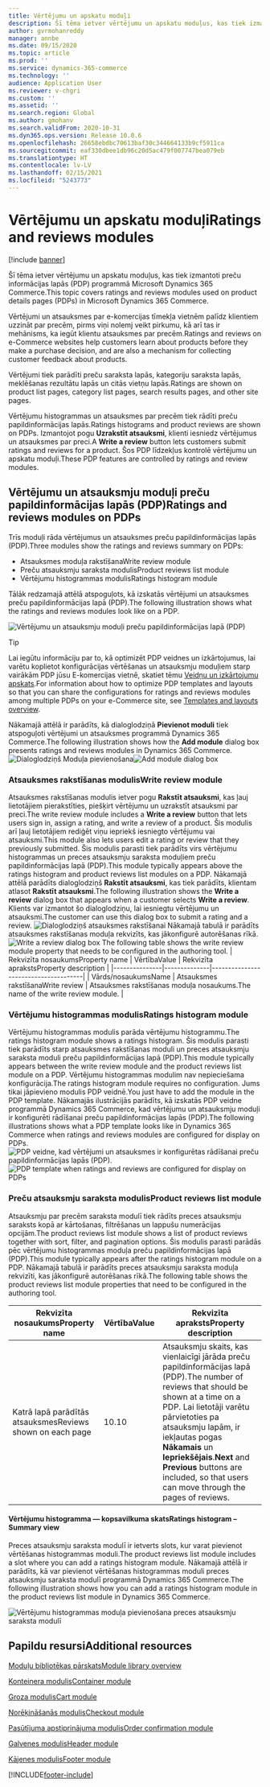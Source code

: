 ```yaml
---
title: Vērtējumu un apskatu moduļi
description: Šī tēma ietver vērtējumu un apskatu moduļus, kas tiek izmantoti preču informācijas lapās programmā Microsoft Dynamics 365 Commerce.
author: gvrmohanreddy
manager: annbe
ms.date: 09/15/2020
ms.topic: article
ms.prod: ''
ms.service: dynamics-365-commerce
ms.technology: ''
audience: Application User
ms.reviewer: v-chgri
ms.custom: ''
ms.assetid: ''
ms.search.region: Global
ms.author: gmohanv
ms.search.validFrom: 2020-10-31
ms.dyn365.ops.version: Release 10.0.6
ms.openlocfilehash: 26658ebdbc70613baf30c344664133b9cf5911ca
ms.sourcegitcommit: eaf330dbee1db96c20d5ac479f007747bea079eb
ms.translationtype: HT
ms.contentlocale: lv-LV
ms.lasthandoff: 02/15/2021
ms.locfileid: "5243773"
---
```

# <a name="ratings-and-reviews-modules"></a><span data-ttu-id="a87ae-103">Vērtējumu un apskatu moduļi</span><span class="sxs-lookup"><span data-stu-id="a87ae-103">Ratings and reviews modules</span></span>

[!include [banner](includes/banner.md)]

<span data-ttu-id="a87ae-104">Šī tēma ietver vērtējumu un apskatu moduļus, kas tiek izmantoti preču informācijas lapās (PDP) programmā Microsoft Dynamics 365 Commerce.</span><span class="sxs-lookup"><span data-stu-id="a87ae-104">This topic covers ratings and reviews modules used on product details pages (PDPs) in Microsoft Dynamics 365 Commerce.</span></span>

<span data-ttu-id="a87ae-105">Vērtējumi un atsauksmes par e-komercijas tīmekļa vietnēm palīdz klientiem uzzināt par precēm, pirms viņi nolemj veikt pirkumu, kā arī tas ir mehānisms, ka iegūt klientu atsauksmes par precēm.</span><span class="sxs-lookup"><span data-stu-id="a87ae-105">Ratings and reviews on e-Commerce websites help customers learn about products before they make a purchase decision, and are also a mechanism for collecting customer feedback about products.</span></span> 

<span data-ttu-id="a87ae-106">Vērtējumi tiek parādīti preču saraksta lapās, kategoriju saraksta lapās, meklēšanas rezultātu lapās un citās vietņu lapās.</span><span class="sxs-lookup"><span data-stu-id="a87ae-106">Ratings are shown on product list pages, category list pages, search results pages, and other site pages.</span></span> 

<span data-ttu-id="a87ae-107">Vērtējumu histogrammas un atsauksmes par precēm tiek rādīti preču papildinformācijas lapās.</span><span class="sxs-lookup"><span data-stu-id="a87ae-107">Ratings histograms and product reviews are shown on PDPs.</span></span> <span data-ttu-id="a87ae-108">Izmantojot pogu **Uzrakstīt atsauksmi**, klienti iesniedz vērtējumus un atsauksmes par preci.</span><span class="sxs-lookup"><span data-stu-id="a87ae-108">A **Write a review** button lets customers submit ratings and reviews for a product.</span></span> <span data-ttu-id="a87ae-109">Šos PDP līdzekļus kontrolē vērtējumu un apskatu moduļi.</span><span class="sxs-lookup"><span data-stu-id="a87ae-109">These PDP features are controlled by ratings and review modules.</span></span>

## <a name="ratings-and-reviews-modules-on-pdps"></a><span data-ttu-id="a87ae-110">Vērtējumu un atsauksmju moduļi preču papildinformācijas lapās (PDP)</span><span class="sxs-lookup"><span data-stu-id="a87ae-110">Ratings and reviews modules on PDPs</span></span> 

<span data-ttu-id="a87ae-111">Trīs moduļi rāda vērtējumus un atsauksmes preču papildinformācijas lapās (PDP).</span><span class="sxs-lookup"><span data-stu-id="a87ae-111">Three modules show the ratings and reviews summary on PDPs:</span></span>
- <span data-ttu-id="a87ae-112">Atsauksmes moduļa rakstīšana</span><span class="sxs-lookup"><span data-stu-id="a87ae-112">Write review module</span></span>
- <span data-ttu-id="a87ae-113">Preču atsauksmju saraksta modulis</span><span class="sxs-lookup"><span data-stu-id="a87ae-113">Product reviews list module</span></span>
- <span data-ttu-id="a87ae-114">Vērtējumu histogrammas modulis</span><span class="sxs-lookup"><span data-stu-id="a87ae-114">Ratings histogram module</span></span>
 
<span data-ttu-id="a87ae-115">Tālāk redzamajā attēlā atspoguļots, kā izskatās vērtējumi un atsauksmes preču papildinformācijas lapā (PDP).</span><span class="sxs-lookup"><span data-stu-id="a87ae-115">The following illustration shows what the ratings and reviews modules look like on a PDP.</span></span>

![Vērtējumu un atsauksmju moduļi preču papildinformācijas lapā (PDP)](media/rnr-eCommerce-pdp-reviews-modules_design.png)

> [!TIP] 
> <span data-ttu-id="a87ae-117">Lai iegūtu informāciju par to, kā optimizēt PDP veidnes un izkārtojumus, lai varētu koplietot konfigurācijas vērtēšanas un atsauksmju moduļiem starp vairākām PDP jūsu E-komercijas vietnē, skatiet tēmu [Veidņu un izkārtojumu apskats](templates-layouts-overview.md).</span><span class="sxs-lookup"><span data-stu-id="a87ae-117">For information about how to optimize PDP templates and layouts so that you can share the configurations for ratings and reviews modules among multiple PDPs on your e-Commerce site, see [Templates and layouts overview](templates-layouts-overview.md).</span></span>

<span data-ttu-id="a87ae-118">Nākamajā attēlā ir parādīts, kā dialoglodziņā **Pievienot moduli** tiek atspoguļoti vērtējumi un atsauksmes programmā Dynamics 365 Commerce.</span><span class="sxs-lookup"><span data-stu-id="a87ae-118">The following illustration shows how the **Add module** dialog box presents ratings and reviews modules in Dynamics 365 Commerce.</span></span>
<span data-ttu-id="a87ae-119">![Dialoglodziņš Moduļa pievienošana](media/rnr-eCommerce-pdp-adding-rnr-modules.png)</span><span class="sxs-lookup"><span data-stu-id="a87ae-119">![Add module dialog box](media/rnr-eCommerce-pdp-adding-rnr-modules.png)</span></span>

### <a name="write-review-module"></a><span data-ttu-id="a87ae-120">Atsauksmes rakstīšanas modulis</span><span class="sxs-lookup"><span data-stu-id="a87ae-120">Write review module</span></span>

<span data-ttu-id="a87ae-121">Atsauksmes rakstīšanas modulis ietver pogu **Rakstīt atsauksmi**, kas ļauj lietotājiem pierakstīties, piešķirt vērtējumu un uzrakstīt atsauksmi par preci.</span><span class="sxs-lookup"><span data-stu-id="a87ae-121">The write review module includes a **Write a review** button that lets users sign in, assign a rating, and write a review of a product.</span></span> <span data-ttu-id="a87ae-122">Šis modulis arī ļauj lietotājiem rediģēt viņu iepriekš iesniegto vērtējumu vai atsauksmi.</span><span class="sxs-lookup"><span data-stu-id="a87ae-122">This module also lets users edit a rating or review that they previously submitted.</span></span> <span data-ttu-id="a87ae-123">Šis modulis parasti tiek parādīts virs vērtējumu histogrammas un preces atsauksmju saraksta moduļiem preču papildinformācijas lapā (PDP).</span><span class="sxs-lookup"><span data-stu-id="a87ae-123">This module typically appears above the ratings histogram and product reviews list modules on a PDP.</span></span>
<span data-ttu-id="a87ae-124">Nākamajā attēlā parādīts dialoglodziņš **Rakstīt atsauksmi**, kas tiek parādīts, klientam atlasot **Rakstīt atsauksmi**.</span><span class="sxs-lookup"><span data-stu-id="a87ae-124">The following illustration shows the **Write a review** dialog box that appears when a customer selects **Write a review**.</span></span> <span data-ttu-id="a87ae-125">Klients var izmantot šo dialoglodziņu, lai iesniegtu vērtējumu un atsauksmi.</span><span class="sxs-lookup"><span data-stu-id="a87ae-125">The customer can use this dialog box to submit a rating and a review.</span></span>
<span data-ttu-id="a87ae-126">![Dialoglodziņš atsauksmes rakstīšanai](media/rnr-eCommerce-write-review-module.png) Nākamajā tabulā ir parādīts atsauksmes rakstīšanas moduļa rekvizīts, kas jākonfigurē autorēšanas rīkā.</span><span class="sxs-lookup"><span data-stu-id="a87ae-126">![Write a review dialog box](media/rnr-eCommerce-write-review-module.png) The following table shows the write review module property that needs to be configured in the authoring tool.</span></span>
| <span data-ttu-id="a87ae-127">Rekvizīta nosaukums</span><span class="sxs-lookup"><span data-stu-id="a87ae-127">Property name</span></span> | <span data-ttu-id="a87ae-128">Vērtība</span><span class="sxs-lookup"><span data-stu-id="a87ae-128">Value</span></span>        | <span data-ttu-id="a87ae-129">Rekvizīta apraksts</span><span class="sxs-lookup"><span data-stu-id="a87ae-129">Property description</span></span>                 |
|---------------|--------------|--------------------------------------|
| <span data-ttu-id="a87ae-130">Vārds/nosaukums</span><span class="sxs-lookup"><span data-stu-id="a87ae-130">Name</span></span>          | <span data-ttu-id="a87ae-131">Atsauksmes rakstīšana</span><span class="sxs-lookup"><span data-stu-id="a87ae-131">Write review</span></span> | <span data-ttu-id="a87ae-132">Atsauksmes rakstīšanas moduļa nosaukums.</span><span class="sxs-lookup"><span data-stu-id="a87ae-132">The name of the write review module.</span></span> |

### <a name="ratings-histogram-module"></a><span data-ttu-id="a87ae-133">Vērtējumu histogrammas modulis</span><span class="sxs-lookup"><span data-stu-id="a87ae-133">Ratings histogram module</span></span>

<span data-ttu-id="a87ae-134">Vērtējumu histogrammas modulis parāda vērtējumu histogrammu.</span><span class="sxs-lookup"><span data-stu-id="a87ae-134">The ratings histogram module shows a ratings histogram.</span></span> <span data-ttu-id="a87ae-135">Šis modulis parasti tiek parādīts starp atsauksmes rakstīšanas moduli un preces atsauksmju saraksta moduli preču papildinformācijas lapā (PDP).</span><span class="sxs-lookup"><span data-stu-id="a87ae-135">This module typically appears between the write review module and the product reviews list module on a PDP.</span></span>
<span data-ttu-id="a87ae-136">Vērtējumu histogrammas modulim nav nepieciešama konfigurācija.</span><span class="sxs-lookup"><span data-stu-id="a87ae-136">The ratings histogram module requires no configuration.</span></span> <span data-ttu-id="a87ae-137">Jums tikai jāpievieno modulis PDP veidnē.</span><span class="sxs-lookup"><span data-stu-id="a87ae-137">You just have to add the module in the PDP template.</span></span> <span data-ttu-id="a87ae-138">Nākamajās ilustrācijās parādīts, kā izskatās PDP veidne programmā Dynamics 365 Commerce, kad vērtējumu un atsauksmju moduļi ir konfigurēti rādīšanai preču papildinformācijas lapās (PDP).</span><span class="sxs-lookup"><span data-stu-id="a87ae-138">The following illustrations shows what a PDP template looks like in Dynamics 365 Commerce when ratings and reviews modules are configured for display on PDPs.</span></span>
<span data-ttu-id="a87ae-139">![PDP veidne, kad vērtējumi un atsauksmes ir konfigurētas rādīšanai preču papildinformācijas lapās (PDP).](media/rnr-eCommerce-pdp-reviews-modules.png)</span><span class="sxs-lookup"><span data-stu-id="a87ae-139">![PDP template when ratings and reviews are configured for display on PDPs](media/rnr-eCommerce-pdp-reviews-modules.png)</span></span>

### <a name="product-reviews-list-module"></a><span data-ttu-id="a87ae-140">Preču atsauksmju saraksta modulis</span><span class="sxs-lookup"><span data-stu-id="a87ae-140">Product reviews list module</span></span>

<span data-ttu-id="a87ae-141">Atsauksmju par precēm saraksta modulī tiek rādīts preces atsauksmju saraksts kopā ar kārtošanas, filtrēšanas un lappušu numerācijas opcijām.</span><span class="sxs-lookup"><span data-stu-id="a87ae-141">The product reviews list module shows a list of product reviews together with sort, filter, and pagination options.</span></span> <span data-ttu-id="a87ae-142">Šis modulis parasti parādās pēc vērtējumu histogrammas moduļa preču papildinformācijas lapā (PDP).</span><span class="sxs-lookup"><span data-stu-id="a87ae-142">This module typically appears after the ratings histogram module on a PDP.</span></span>
<span data-ttu-id="a87ae-143">Nākamajā tabulā ir parādīts preces atsauksmju saraksta moduļa rekvizīti, kas jākonfigurē autorēšanas rīkā.</span><span class="sxs-lookup"><span data-stu-id="a87ae-143">The following table shows the product reviews list module properties that need to be configured in the authoring tool.</span></span>

| <span data-ttu-id="a87ae-144">Rekvizīta nosaukums</span><span class="sxs-lookup"><span data-stu-id="a87ae-144">Property name</span></span>              | <span data-ttu-id="a87ae-145">Vērtība</span><span class="sxs-lookup"><span data-stu-id="a87ae-145">Value</span></span> | <span data-ttu-id="a87ae-146">Rekvizīta apraksts</span><span class="sxs-lookup"><span data-stu-id="a87ae-146">Property description</span></span> |
|----------------------------|-------| ---------------------|
| <span data-ttu-id="a87ae-147">Katrā lapā parādītās atsauksmes</span><span class="sxs-lookup"><span data-stu-id="a87ae-147">Reviews shown on each page</span></span> | <span data-ttu-id="a87ae-148">10.</span><span class="sxs-lookup"><span data-stu-id="a87ae-148">10</span></span>    | <span data-ttu-id="a87ae-149">Atsauksmju skaits, kas vienlaicīgi jārāda preču papildinformācijas lapā (PDP).</span><span class="sxs-lookup"><span data-stu-id="a87ae-149">The number of reviews that should be shown at a time on a PDP.</span></span> <span data-ttu-id="a87ae-150">Lai lietotāji varētu pārvietoties pa atsauksmju lapām, ir iekļautas pogas **Nākamais** un **Iepriekšējais**.</span><span class="sxs-lookup"><span data-stu-id="a87ae-150">**Next** and **Previous** buttons are included, so that users can move through the pages of reviews.</span></span> |

#### <a name="ratings-histogram--summary-view"></a><span data-ttu-id="a87ae-151">Vērtējumu histogramma — kopsavilkuma skats</span><span class="sxs-lookup"><span data-stu-id="a87ae-151">Ratings histogram – Summary view</span></span>

<span data-ttu-id="a87ae-152">Preces atsauksmju saraksta modulī ir ietverts slots, kur varat pievienot vērtēšanas histogrammas moduli.</span><span class="sxs-lookup"><span data-stu-id="a87ae-152">The product reviews list module includes a slot where you can add a ratings histogram module.</span></span> <span data-ttu-id="a87ae-153">Nākamajā attēlā ir parādīts, kā var pievienot vērtēšanas histogrammas moduli preces atsauksmju saraksta modulī programmā Dynamics 365 Commerce.</span><span class="sxs-lookup"><span data-stu-id="a87ae-153">The following illustration shows how you can add a ratings histogram module in the product reviews list module in Dynamics 365 Commerce.</span></span>

![Vērtējumu histogrammas moduļa pievienošana preces atsauksmju saraksta modulī](media/rnr-eCommerce-pdp-rating-histogram-summary.png)

## <a name="additional-resources"></a><span data-ttu-id="a87ae-155">Papildu resursi</span><span class="sxs-lookup"><span data-stu-id="a87ae-155">Additional resources</span></span>

[<span data-ttu-id="a87ae-156">Moduļu bibliotēkas pārskats</span><span class="sxs-lookup"><span data-stu-id="a87ae-156">Module library overview</span></span>](starter-kit-overview.md)

[<span data-ttu-id="a87ae-157">Konteinera modulis</span><span class="sxs-lookup"><span data-stu-id="a87ae-157">Container module</span></span>](add-container-module.md)

[<span data-ttu-id="a87ae-158">Groza modulis</span><span class="sxs-lookup"><span data-stu-id="a87ae-158">Cart module</span></span>](add-cart-module.md)

[<span data-ttu-id="a87ae-159">Norēķināšanās modulis</span><span class="sxs-lookup"><span data-stu-id="a87ae-159">Checkout module</span></span>](add-checkout-module.md)

[<span data-ttu-id="a87ae-160">Pasūtījuma apstiprinājuma modulis</span><span class="sxs-lookup"><span data-stu-id="a87ae-160">Order confirmation module</span></span>](order-confirmation-module.md)

[<span data-ttu-id="a87ae-161">Galvenes modulis</span><span class="sxs-lookup"><span data-stu-id="a87ae-161">Header module</span></span>](author-header-module.md)

[<span data-ttu-id="a87ae-162">Kājenes modulis</span><span class="sxs-lookup"><span data-stu-id="a87ae-162">Footer module</span></span>](author-footer-module.md)


[!INCLUDE[footer-include](../includes/footer-banner.md)]